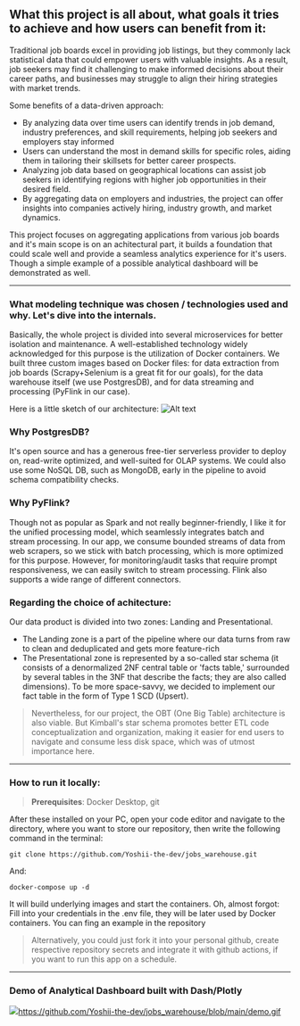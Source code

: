 

## What this project is all about, what goals it tries to achieve and how users can benefit from it:
Traditional job boards excel in providing job listings, but they commonly lack statistical data that could empower users with valuable insights. As a result, job seekers may find it challenging to make informed decisions about their career paths, and businesses may struggle to align their hiring strategies with market trends.

Some benefits of a data-driven approach:
 - By analyzing data over time users can identify trends in job demand, industry preferences, and skill requirements, helping job seekers and employers stay informed
 - Users can understand the most in demand skills for specific roles, aiding them in tailoring their skillsets for better career prospects.
 - Analyzing job data based on geographical locations can assist job seekers in identifying regions with higher job opportunities in their desired field.
 - By aggregating data on employers and industries, the project can offer insights into companies actively hiring, industry growth, and market dynamics.

This project focuses on aggregating applications from various job boards and it's main scope is on an achitectural part, it builds a foundation that could scale well and provide a seamless analytics experience for it's users. Though a simple example of a possible analytical dashboard will be demonstrated as well.

- - - -
### What modeling technique was chosen / technologies used and why. Let's dive into the internals.
Basically, the whole project is divided into several microservices for better isolation and maintenance. A well-established technology widely acknowledged for this purpose is the utilization of Docker containers. We built three custom images based on Docker files: for data extraction from job boards (Scrapy+Selenium is a great fit for our goals), for the data warehouse itself (we use PostgresDB), and for data streaming and processing (PyFlink in our case).

Here is a little sketch of our architecture:
![Alt text](image-1.png)

### Why PostgresDB?
It's open source and has a generous free-tier serverless provider to deploy on, read-write optimized, and well-suited for OLAP systems. We could also use some NoSQL DB, such as MongoDB, early in the pipeline to avoid schema compatibility checks.
### Why PyFlink?
Though not as popular as Spark and not really beginner-friendly, I like it for the unified processing model, which seamlessly integrates batch and stream processing. In our app, we consume bounded streams of data from web scrapers, so we stick with batch processing, which is more optimized for this purpose. However, for monitoring/audit tasks that require prompt responsiveness, we can easily switch to stream processing. Flink also supports a wide range of different connectors.

### Regarding the choice of achitecture:
Our data product is divided into two zones: Landing and Presentational. <br> 
- The Landing zone is a part of the pipeline where our data turns from raw to clean and deduplicated and gets more feature-rich 
- The Presentational zone is represented by a so-called star schema (it consists of a denormalized 2NF central table or 'facts table,' surrounded by several tables in the 3NF that describe the facts; they are also called dimensions). To be more space-savvy, we decided to implement our fact table in the form of Type 1 SCD (Upsert). <br>
> Nevertheless, for our project, the OBT (One Big Table) architecture is also viable. But Kimball's star schema promotes better ETL code conceptualization and organization, making it easier for end users to navigate and consume less disk space, which was of utmost importance here.

-----
### How to run it locally:
> __Prerequisites__: Docker Desktop, git

After these installed on your PC, open your code editor and navigate to the directory, where you want to store our repository, then write the following command in the terminal:
```
git clone https://github.com/Yoshii-the-dev/jobs_warehouse.git
```


And:
```
docker-compose up -d
```
It will build underlying images and start the containers.
Oh, almost forgot:
Fill into your credentials in the .env file, they will be later used by Docker containers. You can fing an example in the repository
> Alternatively, you could just fork it into your personal github, create respective repository secrets and integrate it with github actions, if you want to run this app on a schedule.

----
### Demo of Analytical Dashboard built with Dash/Plotly
![](https://github.com/Yoshii-the-dev/jobs_warehouse/blob/main/demo.gif)https://github.com/Yoshii-the-dev/jobs_warehouse/blob/main/demo.gif
